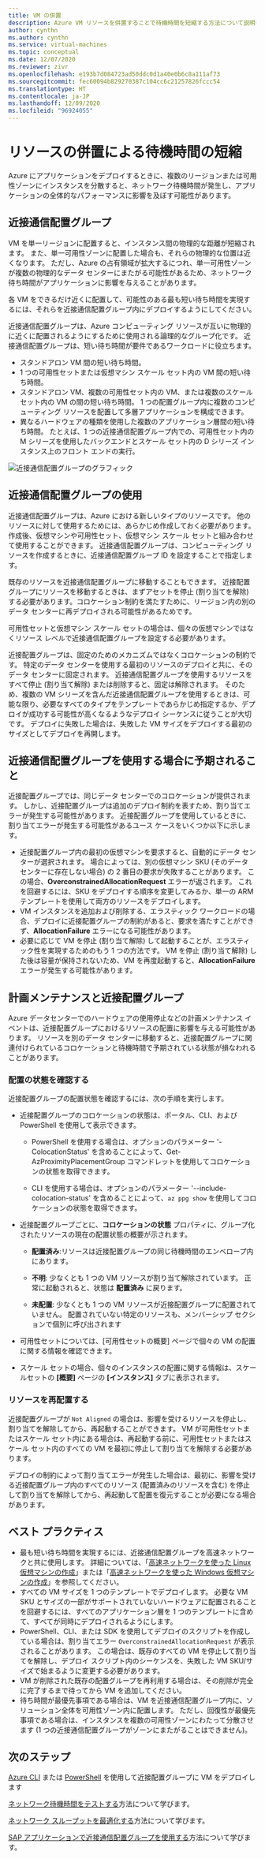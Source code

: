 ```yaml
---
title: VM の併置
description: Azure VM リソースを併置することで待機時間を短縮する方法について説明します。
author: cynthn
ms.author: cynthn
ms.service: virtual-machines
ms.topic: conceptual
ms.date: 12/07/2020
ms.reviewer: zivr
ms.openlocfilehash: e193b7d084723ad50ddc0d1a40e0b6c8a111af73
ms.sourcegitcommit: fec60094b829270387c104cc6c21257826fccc54
ms.translationtype: HT
ms.contentlocale: ja-JP
ms.lasthandoff: 12/09/2020
ms.locfileid: "96924055"
---
```

# <a name="co-locate-resources-for-improved-latency"></a>リソースの併置による待機時間の短縮

Azure にアプリケーションをデプロイするときに、複数のリージョンまたは可用性ゾーンにインスタンスを分散すると、ネットワーク待機時間が発生し、アプリケーションの全体的なパフォーマンスに影響を及ぼす可能性があります。 

## <a name="proximity-placement-groups"></a>近接通信配置グループ

VM を単一リージョンに配置すると、インスタンス間の物理的な距離が短縮されます。 また、単一可用性ゾーンに配置した場合も、それらの物理的な位置は近くなります。 ただし、Azure の占有領域が拡大するにつれ、単一可用性ゾーンが複数の物理的なデータ センターにまたがる可能性があるため、ネットワーク待ち時間がアプリケーションに影響を与えることがあります。 

各 VM をできるだけ近くに配置して、可能性のある最も短い待ち時間を実現するには、それらを近接通信配置グループ内にデプロイするようにしてください。

近接通信配置グループは、Azure コンピューティング リソースが互いに物理的に近くに配置されるようにするために使用される論理的なグループ化です。 近接通信配置グループは、短い待ち時間が要件であるワークロードに役立ちます。


- スタンドアロン VM 間の短い待ち時間。
- 1 つの可用性セットまたは仮想マシン スケール セット内の VM 間の短い待ち時間。 
- スタンドアロン VM、複数の可用性セット内の VM、または複数のスケール セット内の VM の間の短い待ち時間。 1 つの配置グループ内に複数のコンピューティング リソースを配置して多層アプリケーションを構成できます。 
- 異なるハードウェアの種類を使用した複数のアプリケーション層間の短い待ち時間。 たとえば、1 つの近接通信配置グループ内での、可用性セット内の M シリーズを使用したバックエンドとスケール セット内の D シリーズ インスタンス上のフロント エンドの実行。


![近接通信配置グループのグラフィック](./media/virtual-machines-common-ppg/ppg.png)

## <a name="using-proximity-placement-groups"></a>近接通信配置グループの使用 

近接通信配置グループは、Azure における新しいタイプのリソースです。 他のリソースに対して使用するためには、あらかじめ作成しておく必要があります。 作成後、仮想マシンや可用性セット、仮想マシン スケール セットと組み合わせて使用することができます。 近接通信配置グループは、コンピューティング リソースを作成するときに、近接通信配置グループ ID を設定することで指定します。 

既存のリソースを近接通信配置グループに移動することもできます。 近接配置グループにリソースを移動するときは、まずアセットを停止 (割り当てを解除) する必要があります。コロケーション制約を満たすために、リージョン内の別のデータ センターに再デプロイされる可能性があるためです。 

可用性セットと仮想マシン スケール セットの場合は、個々の仮想マシンではなくリソース レベルで近接通信配置グループを設定する必要があります。 

近接配置グループは、固定のためのメカニズムではなくコロケーションの制約です。 特定のデータ センターを使用する最初のリソースのデプロイと共に、そのデータ センターに固定されます。 近接通信配置グループを使用するリソースをすべて停止 (割り当て解除) または削除すると、固定は解除されます。 そのため、複数の VM シリーズを含んだ近接通信配置グループを使用するときは、可能な限り、必要なすべてのタイプをテンプレートであらかじめ指定するか、デプロイが成功する可能性が高くなるようなデプロイ シーケンスに従うことが大切です。 デプロイに失敗した場合は、失敗した VM サイズをデプロイする最初のサイズとしてデプロイを再開します。

## <a name="what-to-expect-when-using-proximity-placement-groups"></a>近接通信配置グループを使用する場合に予期されること 
近接配置グループでは、同じデータ センターでのコロケーションが提供されます。 しかし、近接配置グループは追加のデプロイ制約を表すため、割り当てエラーが発生する可能性があります。 近接配置グループを使用しているときに、割り当てエラーが発生する可能性があるユース ケースをいくつか以下に示します。

- 近接配置グループ内の最初の仮想マシンを要求すると、自動的にデータ センターが選択されます。 場合によっては、別の仮想マシン SKU (そのデータ センターに存在しない場合) の 2 番目の要求が失敗することがあります。 この場合、**OverconstrainedAllocationRequest** エラーが返されます。 これを回避するには、SKU をデプロイする順序を変更してみるか、単一の ARM テンプレートを使用して両方のリソースをデプロイします。
-   VM インスタンスを追加および削除する、エラスティック ワークロードの場合、デプロイに近接配置グループの制約があると、要求を満たすことができず、**AllocationFailure** エラーになる可能性があります。 
- 必要に応じて VM を停止 (割り当て解除) して起動することが、エラスティック性を実現するためのもう 1 つの方法です。 VM を停止 (割り当て解除) した後は容量が保持されないため、VM を再度起動すると、**AllocationFailure** エラーが発生する可能性があります。

## <a name="planned-maintenance-and-proximity-placement-groups"></a>計画メンテナンスと近接配置グループ

Azure データセンターでのハードウェアの使用停止などの計画メンテナンス イベントは、近接配置グループにおけるリソースの配置に影響を与える可能性があります。 リソースを別のデータ センターに移動すると、近接配置グループに関連付けられているコロケーションと待機時間で予期されている状態が損なわれることがあります。

### <a name="check-the-alignment-status"></a>配置の状態を確認する

近接配置グループの配置状態を確認するには、次の手順を実行します。


- 近接配置グループのコロケーションの状態は、ポータル、CLI、および PowerShell を使用して表示できます。

    -   PowerShell を使用する場合は、オプションのパラメーター '-ColocationStatus' を含めることによって、Get-AzProximityPlacementGroup コマンドレットを使用してコロケーションの状態を取得できます。

    -   CLI を使用する場合は、オプションのパラメーター '--include-colocation-status' を含めることによって、`az ppg show` を使用してコロケーションの状態を取得できます。

- 近接配置グループごとに、**コロケーションの状態** プロパティに、グループ化されたリソースの現在の配置状態の概要が示されます。 

    - **配置済み**:リソースは近接配置グループの同じ待機時間のエンベロープ内にあります。

    - **不明**: 少なくとも 1 つの VM リソースが割り当て解除されています。 正常に起動されると、状態は **配置済み** に戻ります。

    - **未配置**: 少なくとも 1 つの VM リソースが近接配置グループに配置されていません。 配置されていない特定のリソースも、メンバーシップ セクションで個別に呼び出されます

- 可用性セットについては、[可用性セットの概要] ページで個々の VM の配置に関する情報を確認できます。

- スケール セットの場合、個々のインスタンスの配置に関する情報は、スケールセットの **[概要]** ページの **[インスタンス]** タブに表示されます。 


### <a name="re-align-resources"></a>リソースを再配置する 

近接配置グループが `Not Aligned` の場合は、影響を受けるリソースを停止し、割り当てを解除してから、再起動することができます。 VM が可用性セットまたはスケール セット内にある場合は、再起動する前に、可用性セットまたはスケール セット内のすべての VM を最初に停止して割り当てを解除する必要があります。

デプロイの制約によって割り当てエラーが発生した場合は、最初に、影響を受ける近接配置グループ内のすべてのリソース (配置済みのリソースを含む) を停止して割り当てを解除してから、再起動して配置を復元することが必要になる場合があります。

## <a name="best-practices"></a>ベスト プラクティス 
- 最も短い待ち時間を実現するには、近接通信配置グループを高速ネットワークと共に使用します。 詳細については、「[高速ネットワークを使った Linux 仮想マシンの作成](../virtual-network/create-vm-accelerated-networking-cli.md)」または「[高速ネットワークを使った Windows 仮想マシンの作成](../virtual-network/create-vm-accelerated-networking-powershell.md)」を参照してください。
- すべての VM サイズを 1 つのテンプレートでデプロイします。 必要な VM SKU とサイズの一部がサポートされていないハードウェアに配置されることを回避するには、すべてのアプリケーション層を 1 つのテンプレートに含めて、すべてが同時にデプロイされるようにします。
- PowerShell、CLI、または SDK を使用してデプロイのスクリプトを作成している場合は、割り当てエラー `OverconstrainedAllocationRequest` が表示されることがあります。 この場合は、既存のすべての VM を停止して割り当てを解除し、デプロイ スクリプト内のシーケンスを、失敗した VM SKU/サイズで始まるように変更する必要があります。 
- VM が削除された既存の配置グループを再利用する場合は、その削除が完全に完了するまで待ってから VM を追加してください。
- 待ち時間が最優先事項である場合は、VM を近接通信配置グループ内に、ソリューション全体を可用性ゾーン内に配置します。 ただし、回復性が最優先事項である場合は、インスタンスを複数の可用性ゾーンにわたって分散させます (1 つの近接通信配置グループがゾーンにまたがることはできません)。

## <a name="next-steps"></a>次のステップ

[Azure CLI](./linux/proximity-placement-groups.md) または [PowerShell](./windows/proximity-placement-groups.md) を使用して近接配置グループに VM をデプロイします

[ネットワーク待機時間をテストする](../virtual-network/virtual-network-test-latency.md)方法について学びます。

[ネットワーク スループットを最適化する](../virtual-network/virtual-network-optimize-network-bandwidth.md)方法について学びます。  

[SAP アプリケーションで近接通信配置グループを使用する](./workloads/sap/sap-proximity-placement-scenarios.md)方法について学びます。